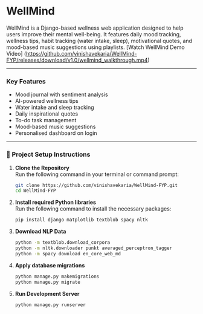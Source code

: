 # WellMind

WellMind is a Django-based wellness web application designed to help users improve their mental well-being. It features daily mood tracking, wellness tips, habit tracking (water intake, sleep), motivational quotes, and mood-based music suggestions using playlists.
[Watch WellMind Demo Video] (https://github.com/vinishavekaria/WellMind-FYP/releases/download/v1.0/wellmind_walkthrough.mp4)

---

### Key Features

- Mood journal with sentiment analysis  
- AI-powered wellness tips  
- Water intake and sleep tracking  
- Daily inspirational quotes  
- To-do task management  
- Mood-based music suggestions 
- Personalised dashboard on login  

---

### 🔧 Project Setup Instructions

1. **Clone the Repository**  
   Run the following command in your terminal or command prompt:

   ```bash
   git clone https://github.com/vinishavekaria/WellMind-FYP.git
   cd WellMind-FYP

2. **Install required Python libraries**  
   Run the following command to install the necessary packages:

   ```bash
   pip install django matplotlib textblob spacy nltk

3. **Download NLP Data**

    ```bash
    python -m textblob.download_corpora
    python -m nltk.downloader punkt averaged_perceptron_tagger
    python -m spacy download en_core_web_md

4. **Apply database migrations**

    ```bash
    python manage.py makemigrations
    python manage.py migrate

5. **Run Development Server**

    ```bash
    python manage.py runserver
